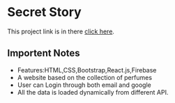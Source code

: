 # Secret Story

This project link is in there [click here](https://secret-story-c5f92.web.app/).

## Importent Notes
* Features:HTML,CSS,Bootstrap,React.js,Firebase
* A website based on the collection of perfumes
* User can Login through both email and google
* All the data is loaded dynamically from different API.
 
 
